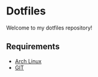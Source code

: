 # Dotfiles

Welcome to my dotfiles repository!

## Requirements

- [Arch Linux](https://archlinux.org)
- [GIT](https://git-scm.com)
